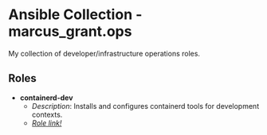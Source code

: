 # Ansible Collection - marcus_grant.ops

My collection of developer/infrastructure operations roles.

## Roles

* **containerd-dev**
  * *Description*:
    Installs and configures containerd tools for development contexts.
  * [*Role link!*](./roles/containerd-dev/)